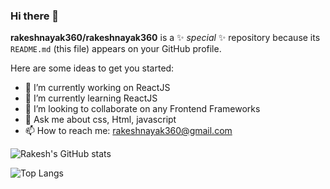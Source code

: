 ### Hi there 👋

**rakeshnayak360/rakeshnayak360** is a ✨ _special_ ✨ repository because its `README.md` (this file) appears on your GitHub profile.

Here are some ideas to get you started:

- 🔭 I’m currently working on ReactJS
- 🌱 I’m currently learning ReactJS
- 👯 I’m looking to collaborate on any Frontend Frameworks
- 💬 Ask me about css, Html, javascript
- 📫 How to reach me: rakeshnayak360@gmail.com

![Rakesh's GitHub stats](https://github-readme-stats.vercel.app/api?username=rakeshnayak360&show_icons=true&theme=radical)

![Top Langs](https://github-readme-stats.vercel.app/api/top-langs/?username=anuraghazra&layout=compact)

